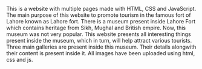 This is a website with multiple pages made with HTML, CSS and JavaScript. The main purpose of this website to promote tourism in the famous fort of Lahore known as Lahore fort. There is a museum present inside Lahore Fort which contains heritage from Sikh, Mughal and British empire. Now, this museum was not very popular. This website presents all interesting things present inside the museum, which in turn, will help attract various tourists. Three main galleries are present inside this museum. Their details alongwith their content is present inside it. All images have been uploaded using html, css and js.
